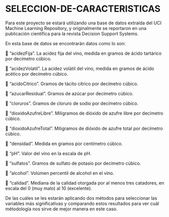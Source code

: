 # SELECCION-DE-CARACTERISTICAS

Para este proyecto se estará utilizando una base de datos extraída del UCI Machine Learning Repository, y originalmente se reportaron en una publicación científica para la revista Decision Support Systems.

En esta base de datos se encontrarán datos como lo son:

 “acidezFija”. La acidez fija del vino, medida en gramos de ácido tartárico por decímetro cúbico.

 “acidezVolatil”. La acidez volátil del vino, medida en gramos de ácido acético por decímetro cúbico.

 “acidoCitrico”. Gramos de tácito cítrico por decímetro cúbico.

 “azucarResidual”. Gramos de azúcar por decímetro cúbico.

 “cloruros”. Gramos de cloruro de sodio por decímetro cúbico.

 “dioxidoAzufreLibre”. Miligramos de dióxido de azufre libre por decímetro cúbico.

 “dioxidoAzufreTotal”. Miligramos de dióxido de azufre total por decímetro cúbico.

 “densidad”. Medida en gramos por centímetro cúbico.

 “pH”. Valor del vino en la escala de pH.

 “sulfatos”. Gramos de sulfato de potasio por decímetro cúbico.

 “alcohol”. Volúmen percentil de alcohol en el vino.

 “calidad”. Mediana de la calidad otorgada por al menos tres catadores, en escala del 0 (muy malo) al 10 (excelente).


De las cuáles se les estarán aplicando dos métodos para seleccionar las variables más significativas y comparando estos resultados para ver cuál métodología nos sirve de mejor manera en este caso.

